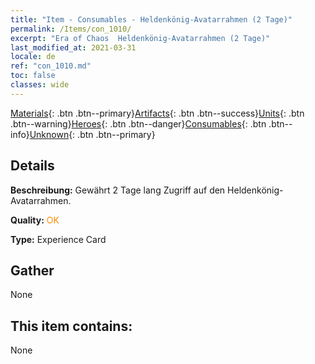 ```yaml
---
title: "Item - Consumables - Heldenkönig-Avatarrahmen (2 Tage)"
permalink: /Items/con_1010/
excerpt: "Era of Chaos  Heldenkönig-Avatarrahmen (2 Tage)"
last_modified_at: 2021-03-31
locale: de
ref: "con_1010.md"
toc: false
classes: wide
---
```

 [Materials](/de/Items/){: .btn .btn--primary}[Artifacts](/de/Items/Artifacts/){: .btn .btn--success}[Units](/de/Items/Units/){: .btn .btn--warning}[Heroes](/de/Items/Heroes/){: .btn .btn--danger}[Consumables](/de/Items/Consumables/){: .btn .btn--info}[Unknown](/de/Items/Unknown/){: .btn .btn--primary}

## Details
 **Beschreibung:** Gewährt 2 Tage lang Zugriff auf den Heldenkönig-Avatarrahmen.

 **Quality:** <span style="color: #FF8C00">OK</span>

 **Type:** Experience Card

## Gather

  None

## This item contains:

  None

